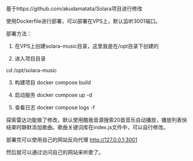 基于https://github.com/akudamatata/Solara项目进行修改

使用Dockerfile进行部署，可以部署在VPS上，默认监听3001端口。

部署方法：
 
1. 在VPS上创建solara-music目录，这里我是在/opt目录下创建的

2. 进入项目目录

cd /opt/solara-music

3. 构建项目
docker compose build

4. 启动服务
docker compose up -d

5. 查看日志
docker compose logs -f

探索雷达功能做了修改，默认使用酷我音源搜索20首音乐自动播放，播放列表快结束时静默添加歌曲。歌曲关键词库在index.js文件中，可以自行修改。

部署完可以使用自己的网站反向代理 http://127.0.0.1:3001

然后就可以通过访问自己的网站来听歌了。
